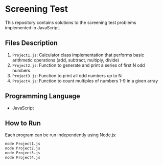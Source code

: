 # Screening Test

This repository contains solutions to the screening test problems implemented in JavaScript.

## Files Description

1. `Project1.js`: Calculator class implementation that performs basic arithmetic operations (add, subtract, multiply, divide)
2. `Project2.js`: Function to generate and print a series of first N odd numbers
3. `Project3.js`: Function to print all odd numbers up to N
4. `Project4.js`: Function to count multiples of numbers 1-9 in a given array

## Programming Language
- JavaScript

## How to Run
Each program can be run independently using Node.js:
```bash
node Project1.js
node Project2.js
node Project3.js
node Project4.js
```
